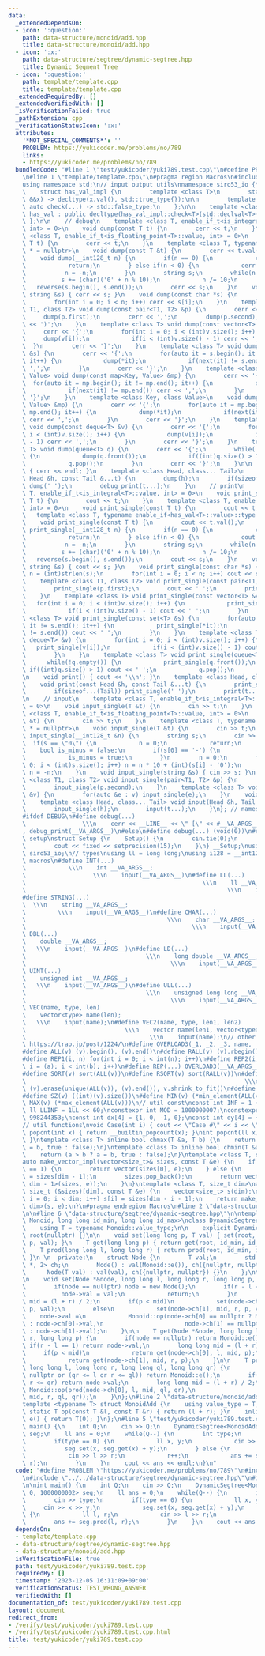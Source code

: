 ```yaml
---
data:
  _extendedDependsOn:
  - icon: ':question:'
    path: data-structure/monoid/add.hpp
    title: data-structure/monoid/add.hpp
  - icon: ':x:'
    path: data-structure/segtree/dynamic-segtree.hpp
    title: Dynamic Segment Tree
  - icon: ':question:'
    path: template/template.cpp
    title: template/template.cpp
  _extendedRequiredBy: []
  _extendedVerifiedWith: []
  _isVerificationFailed: true
  _pathExtension: cpp
  _verificationStatusIcon: ':x:'
  attributes:
    '*NOT_SPECIAL_COMMENTS*': ''
    PROBLEM: https://yukicoder.me/problems/no/789
    links:
    - https://yukicoder.me/problems/no/789
  bundledCode: "#line 1 \"test/yukicoder/yuki789.test.cpp\"\n#define PROBLEM \"https://yukicoder.me/problems/no/789\"\
    \n#line 1 \"template/template.cpp\"\n#pragma region Macros\n#include <bits/stdc++.h>\n\
    using namespace std;\n// input output utils\nnamespace siro53_io {\n    // https://maspypy.github.io/library/other/io_old.hpp\n\
    \    struct has_val_impl {\n        template <class T>\n        static auto check(T\
    \ &&x) -> decltype(x.val(), std::true_type{});\n\n        template <class T> static\
    \ auto check(...) -> std::false_type;\n    };\n\n    template <class T>\n    class\
    \ has_val : public decltype(has_val_impl::check<T>(std::declval<T>())) {\n   \
    \ };\n\n    // debug\n    template <class T, enable_if_t<is_integral<T>::value,\
    \ int> = 0>\n    void dump(const T t) {\n        cerr << t;\n    }\n    template\
    \ <class T, enable_if_t<is_floating_point<T>::value, int> = 0>\n    void dump(const\
    \ T t) {\n        cerr << t;\n    }\n    template <class T, typename enable_if<has_val<T>::value>::type\
    \ * = nullptr>\n    void dump(const T &t) {\n        cerr << t.val();\n    }\n\
    \    void dump(__int128_t n) {\n        if(n == 0) {\n            cerr << '0';\n\
    \            return;\n        } else if(n < 0) {\n            cerr << '-';\n \
    \           n = -n;\n        }\n        string s;\n        while(n > 0) {\n  \
    \          s += (char)('0' + n % 10);\n            n /= 10;\n        }\n     \
    \   reverse(s.begin(), s.end());\n        cerr << s;\n    }\n    void dump(const\
    \ string &s) { cerr << s; }\n    void dump(const char *s) {\n        int n = (int)strlen(s);\n\
    \        for(int i = 0; i < n; i++) cerr << s[i];\n    }\n    template <class\
    \ T1, class T2> void dump(const pair<T1, T2> &p) {\n        cerr << '(';\n   \
    \     dump(p.first);\n        cerr << ',';\n        dump(p.second);\n        cerr\
    \ << ')';\n    }\n    template <class T> void dump(const vector<T> &v) {\n   \
    \     cerr << '{';\n        for(int i = 0; i < (int)v.size(); i++) {\n       \
    \     dump(v[i]);\n            if(i < (int)v.size() - 1) cerr << ',';\n      \
    \  }\n        cerr << '}';\n    }\n    template <class T> void dump(const set<T>\
    \ &s) {\n        cerr << '{';\n        for(auto it = s.begin(); it != s.end();\
    \ it++) {\n            dump(*it);\n            if(next(it) != s.end()) cerr <<\
    \ ',';\n        }\n        cerr << '}';\n    }\n    template <class Key, class\
    \ Value> void dump(const map<Key, Value> &mp) {\n        cerr << '{';\n      \
    \  for(auto it = mp.begin(); it != mp.end(); it++) {\n            dump(*it);\n\
    \            if(next(it) != mp.end()) cerr << ',';\n        }\n        cerr <<\
    \ '}';\n    }\n    template <class Key, class Value>\n    void dump(const unordered_map<Key,\
    \ Value> &mp) {\n        cerr << '{';\n        for(auto it = mp.begin(); it !=\
    \ mp.end(); it++) {\n            dump(*it);\n            if(next(it) != mp.end())\
    \ cerr << ',';\n        }\n        cerr << '}';\n    }\n    template <class T>\
    \ void dump(const deque<T> &v) {\n        cerr << '{';\n        for(int i = 0;\
    \ i < (int)v.size(); i++) {\n            dump(v[i]);\n            if(i < (int)v.size()\
    \ - 1) cerr << ',';\n        }\n        cerr << '}';\n    }\n    template <class\
    \ T> void dump(queue<T> q) {\n        cerr << '{';\n        while(!q.empty())\
    \ {\n            dump(q.front());\n            if((int)q.size() > 1) cerr << ',';\n\
    \            q.pop();\n        }\n        cerr << '}';\n    }\n\n    void debug_print()\
    \ { cerr << endl; }\n    template <class Head, class... Tail>\n    void debug_print(const\
    \ Head &h, const Tail &...t) {\n        dump(h);\n        if(sizeof...(Tail))\
    \ dump(' ');\n        debug_print(t...);\n    }\n    // print\n    template <class\
    \ T, enable_if_t<is_integral<T>::value, int> = 0>\n    void print_single(const\
    \ T t) {\n        cout << t;\n    }\n    template <class T, enable_if_t<is_floating_point<T>::value,\
    \ int> = 0>\n    void print_single(const T t) {\n        cout << t;\n    }\n \
    \   template <class T, typename enable_if<has_val<T>::value>::type * = nullptr>\n\
    \    void print_single(const T t) {\n        cout << t.val();\n    }\n    void\
    \ print_single(__int128_t n) {\n        if(n == 0) {\n            cout << '0';\n\
    \            return;\n        } else if(n < 0) {\n            cout << '-';\n \
    \           n = -n;\n        }\n        string s;\n        while(n > 0) {\n  \
    \          s += (char)('0' + n % 10);\n            n /= 10;\n        }\n     \
    \   reverse(s.begin(), s.end());\n        cout << s;\n    }\n    void print_single(const\
    \ string &s) { cout << s; }\n    void print_single(const char *s) {\n        int\
    \ n = (int)strlen(s);\n        for(int i = 0; i < n; i++) cout << s[i];\n    }\n\
    \    template <class T1, class T2> void print_single(const pair<T1, T2> &p) {\n\
    \        print_single(p.first);\n        cout << ' ';\n        print_single(p.second);\n\
    \    }\n    template <class T> void print_single(const vector<T> &v) {\n     \
    \   for(int i = 0; i < (int)v.size(); i++) {\n            print_single(v[i]);\n\
    \            if(i < (int)v.size() - 1) cout << ' ';\n        }\n    }\n    template\
    \ <class T> void print_single(const set<T> &s) {\n        for(auto it = s.begin();\
    \ it != s.end(); it++) {\n            print_single(*it);\n            if(next(it)\
    \ != s.end()) cout << ' ';\n        }\n    }\n    template <class T> void print_single(const\
    \ deque<T> &v) {\n        for(int i = 0; i < (int)v.size(); i++) {\n         \
    \   print_single(v[i]);\n            if(i < (int)v.size() - 1) cout << ' ';\n\
    \        }\n    }\n    template <class T> void print_single(queue<T> q) {\n  \
    \      while(!q.empty()) {\n            print_single(q.front());\n           \
    \ if((int)q.size() > 1) cout << ' ';\n            q.pop();\n        }\n    }\n\
    \n    void print() { cout << '\\n'; }\n    template <class Head, class... Tail>\n\
    \    void print(const Head &h, const Tail &...t) {\n        print_single(h);\n\
    \        if(sizeof...(Tail)) print_single(' ');\n        print(t...);\n    }\n\
    \n    // input\n    template <class T, enable_if_t<is_integral<T>::value, int>\
    \ = 0>\n    void input_single(T &t) {\n        cin >> t;\n    }\n    template\
    \ <class T, enable_if_t<is_floating_point<T>::value, int> = 0>\n    void input_single(T\
    \ &t) {\n        cin >> t;\n    }\n    template <class T, typename enable_if<has_val<T>::value>::type\
    \ * = nullptr>\n    void input_single(T &t) {\n        cin >> t;\n    }\n    void\
    \ input_single(__int128_t &n) {\n        string s;\n        cin >> s;\n      \
    \  if(s == \"0\") {\n            n = 0;\n            return;\n        }\n    \
    \    bool is_minus = false;\n        if(s[0] == '-') {\n            s = s.substr(1);\n\
    \            is_minus = true;\n        }\n        n = 0;\n        for(int i =\
    \ 0; i < (int)s.size(); i++) n = n * 10 + (int)(s[i] - '0');\n        if(is_minus)\
    \ n = -n;\n    }\n    void input_single(string &s) { cin >> s; }\n    template\
    \ <class T1, class T2> void input_single(pair<T1, T2> &p) {\n        input_single(p.first);\n\
    \        input_single(p.second);\n    }\n    template <class T> void input_single(vector<T>\
    \ &v) {\n        for(auto &e : v) input_single(e);\n    }\n    void input() {}\n\
    \    template <class Head, class... Tail> void input(Head &h, Tail &...t) {\n\
    \        input_single(h);\n        input(t...);\n    }\n}; // namespace siro53_io\n\
    #ifdef DEBUG\n#define debug(...)                                             \
    \                \\\n    cerr << __LINE__ << \" [\" << #__VA_ARGS__ << \"]: \"\
    , debug_print(__VA_ARGS__)\n#else\n#define debug(...) (void(0))\n#endif\n// io\
    \ setup\nstruct Setup {\n    Setup() {\n        cin.tie(0);\n        ios::sync_with_stdio(false);\n\
    \        cout << fixed << setprecision(15);\n    }\n} __Setup;\nusing namespace\
    \ siro53_io;\n// types\nusing ll = long long;\nusing i128 = __int128_t;\n// input\
    \ macros\n#define INT(...)                                                   \
    \            \\\n    int __VA_ARGS__;                                        \
    \                   \\\n    input(__VA_ARGS__)\n#define LL(...)              \
    \                                                  \\\n    ll __VA_ARGS__;   \
    \                                                         \\\n    input(__VA_ARGS__)\n\
    #define STRING(...)                                                          \
    \  \\\n    string __VA_ARGS__;                                               \
    \         \\\n    input(__VA_ARGS__)\n#define CHAR(...)                      \
    \                                        \\\n    char __VA_ARGS__;           \
    \                                               \\\n    input(__VA_ARGS__)\n#define\
    \ DBL(...)                                                               \\\n\
    \    double __VA_ARGS__;                                                     \
    \   \\\n    input(__VA_ARGS__)\n#define LD(...)                              \
    \                                  \\\n    long double __VA_ARGS__;          \
    \                                         \\\n    input(__VA_ARGS__)\n#define\
    \ UINT(...)                                                              \\\n\
    \    unsigned int __VA_ARGS__;                                               \
    \   \\\n    input(__VA_ARGS__)\n#define ULL(...)                             \
    \                                  \\\n    unsigned long long __VA_ARGS__;   \
    \                                         \\\n    input(__VA_ARGS__)\n#define\
    \ VEC(name, type, len)                                                   \\\n\
    \    vector<type> name(len);                                                 \
    \   \\\n    input(name);\n#define VEC2(name, type, len1, len2)               \
    \                            \\\n    vector name(len1, vector<type>(len2));  \
    \                                   \\\n    input(name);\n// other macros\n//\
    \ https://trap.jp/post/1224/\n#define OVERLOAD3(_1, _2, _3, name, ...) name\n\
    #define ALL(v) (v).begin(), (v).end()\n#define RALL(v) (v).rbegin(), (v).rend()\n\
    #define REP1(i, n) for(int i = 0; i < int(n); i++)\n#define REP2(i, a, b) for(int\
    \ i = (a); i < int(b); i++)\n#define REP(...) OVERLOAD3(__VA_ARGS__, REP2, REP1)(__VA_ARGS__)\n\
    #define SORT(v) sort(ALL(v))\n#define RSORT(v) sort(RALL(v))\n#define UNIQUE(v)\
    \                                                              \\\n    sort(ALL(v)),\
    \ (v).erase(unique(ALL(v)), (v).end()), v.shrink_to_fit()\n#define REV(v) reverse(ALL(v))\n\
    #define SZ(v) ((int)(v).size())\n#define MIN(v) (*min_element(ALL(v)))\n#define\
    \ MAX(v) (*max_element(ALL(v)))\n// util const\nconst int INF = 1 << 30;\nconst\
    \ ll LLINF = 1LL << 60;\nconstexpr int MOD = 1000000007;\nconstexpr int MOD2 =\
    \ 998244353;\nconst int dx[4] = {1, 0, -1, 0};\nconst int dy[4] = {0, 1, 0, -1};\n\
    // util functions\nvoid Case(int i) { cout << \"Case #\" << i << \": \"; }\nint\
    \ popcnt(int x) { return __builtin_popcount(x); }\nint popcnt(ll x) { return __builtin_popcountll(x);\
    \ }\ntemplate <class T> inline bool chmax(T &a, T b) {\n    return (a < b ? a\
    \ = b, true : false);\n}\ntemplate <class T> inline bool chmin(T &a, T b) {\n\
    \    return (a > b ? a = b, true : false);\n}\ntemplate <class T, size_t dim>\n\
    auto make_vector_impl(vector<size_t>& sizes, const T &e) {\n    if constexpr(dim\
    \ == 1) {\n        return vector(sizes[0], e);\n    } else {\n        size_t n\
    \ = sizes[dim - 1];\n        sizes.pop_back();\n        return vector(n, make_vector_impl<T,\
    \ dim - 1>(sizes, e));\n    }\n}\ntemplate <class T, size_t dim>\nauto make_vector(const\
    \ size_t (&sizes)[dim], const T &e) {\n    vector<size_t> s(dim);\n    for(size_t\
    \ i = 0; i < dim; i++) s[i] = sizes[dim - i - 1];\n    return make_vector_impl<T,\
    \ dim>(s, e);\n}\n#pragma endregion Macros\n#line 2 \"data-structure/segtree/dynamic-segtree.hpp\"\
    \n\n#line 6 \"data-structure/segtree/dynamic-segtree.hpp\"\n\ntemplate <class\
    \ Monoid, long long id_min, long long id_max>\nclass DynamicSegtree {\n  public:\n\
    \    using T = typename Monoid::value_type;\n\n    explicit DynamicSegtree() :\
    \ root(nullptr) {}\n\n    void set(long long p, T val) { set(root, id_min, id_max,\
    \ p, val); }\n    T get(long long p) { return get(root, id_min, id_max, p); }\n\
    \    T prod(long long l, long long r) { return prod(root, id_min, id_max, l, r);\
    \ }\n \n  private:\n    struct Node {\n        T val;\n        std::array<Node\
    \ *, 2> ch;\n        Node() : val(Monoid::e()), ch({nullptr, nullptr}) {}\n  \
    \      Node(T val) : val(val), ch({nullptr, nullptr}) {}\n    };\n\n    Node *root;\n\
    \n    void set(Node *&node, long long l, long long r, long long p, T val) {\n\
    \        if(node == nullptr) node = new Node();\n        if(r - l == 1) {\n  \
    \          node->val = val;\n            return;\n        }\n        long long\
    \ mid = (l + r) / 2;\n        if(p < mid)\n            set(node->ch[0], l, mid,\
    \ p, val);\n        else\n            set(node->ch[1], mid, r, p, val);\n    \
    \    node->val =\n            Monoid::op(node->ch[0] == nullptr ? Monoid::e()\
    \ : node->ch[0]->val,\n                       node->ch[1] == nullptr ? Monoid::e()\
    \ : node->ch[1]->val);\n    }\n\n    T get(Node *&node, long long l, long long\
    \ r, long long p) {\n        if(node == nullptr) return Monoid::e();\n       \
    \ if(r - l == 1) return node->val;\n        long long mid = (l + r) / 2;\n   \
    \     if(p < mid)\n            return get(node->ch[0], l, mid, p);\n        else\n\
    \            return get(node->ch[1], mid, r, p);\n    }\n\n    T prod(Node *&node,\
    \ long long l, long long r, long long ql, long long qr) {\n        if(node ==\
    \ nullptr or (qr <= l or r <= ql)) return Monoid::e();\n        if(ql <= l and\
    \ r <= qr) return node->val;\n        long long mid = (l + r) / 2;\n        return\
    \ Monoid::op(prod(node->ch[0], l, mid, ql, qr),\n                          prod(node->ch[1],\
    \ mid, r, ql, qr));\n    }\n};\n#line 2 \"data-structure/monoid/add.hpp\"\n\n\
    template <typename T> struct MonoidAdd {\n    using value_type = T;\n    inline\
    \ static T op(const T &l, const T &r) { return (l + r); }\n    inline static T\
    \ e() { return T(0); }\n};\n#line 5 \"test/yukicoder/yuki789.test.cpp\"\n\nint\
    \ main() {\n    int Q;\n    cin >> Q;\n    DynamicSegtree<MonoidAdd<ll>, 0, 1000000002>\
    \ seg;\n    ll ans = 0;\n    while(Q--) {\n        int type;\n        cin >> type;\n\
    \        if(type == 0) {\n            ll x, y;\n            cin >> x >> y;\n \
    \           seg.set(x, seg.get(x) + y);\n        } else {\n            ll l, r;\n\
    \            cin >> l >> r;\n            r++;\n            ans += seg.prod(l,\
    \ r);\n        }\n    }\n    cout << ans << endl;\n}\n"
  code: "#define PROBLEM \"https://yukicoder.me/problems/no/789\"\n#include \"../../template/template.cpp\"\
    \n#include \"../../data-structure/segtree/dynamic-segtree.hpp\"\n#include \"../../data-structure/monoid/add.hpp\"\
    \n\nint main() {\n    int Q;\n    cin >> Q;\n    DynamicSegtree<MonoidAdd<ll>,\
    \ 0, 1000000002> seg;\n    ll ans = 0;\n    while(Q--) {\n        int type;\n\
    \        cin >> type;\n        if(type == 0) {\n            ll x, y;\n       \
    \     cin >> x >> y;\n            seg.set(x, seg.get(x) + y);\n        } else\
    \ {\n            ll l, r;\n            cin >> l >> r;\n            r++;\n    \
    \        ans += seg.prod(l, r);\n        }\n    }\n    cout << ans << endl;\n}"
  dependsOn:
  - template/template.cpp
  - data-structure/segtree/dynamic-segtree.hpp
  - data-structure/monoid/add.hpp
  isVerificationFile: true
  path: test/yukicoder/yuki789.test.cpp
  requiredBy: []
  timestamp: '2023-12-05 16:11:09+09:00'
  verificationStatus: TEST_WRONG_ANSWER
  verifiedWith: []
documentation_of: test/yukicoder/yuki789.test.cpp
layout: document
redirect_from:
- /verify/test/yukicoder/yuki789.test.cpp
- /verify/test/yukicoder/yuki789.test.cpp.html
title: test/yukicoder/yuki789.test.cpp
---
```


